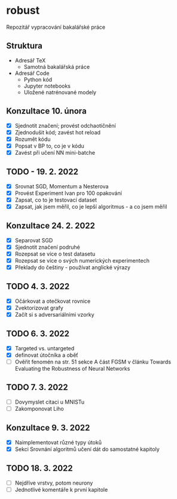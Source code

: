 
# robust

Repozitář vypracování bakalářské práce

## Struktura

* Adresář TeX
  * Samotná bakalářská práce
* Adresář Code
  * Python kód
  * Jupyter notebooks
  * Uložené natrénované modely

## Konzultace 10. února

* [x] Sjednotit značení; provést odchaotičnění
* [x] Zjednodušit kód; zavést hot reload
* [x] Rozumět kódu
* [x] Popsat v BP to, co je v kódu
* [x] Zavést při učení NN mini-batche

## TODO - 19. 2. 2022

* [x] Srovnat SGD, Momentum a Nesterova
* [x] Provést Experiment Ivan pro 100 opakování
* [x] Zapsat, co to je testovací dataset
* [x] Zapsat, jak jsem měřil, co je lepší algoritmus - a co jsem měřil

## Konzultace 24. 2. 2022

* [x] Separovat SGD
* [x] Sjednotit značení podruhé
* [x] Rozepsat se více o test datasetu
* [x] Rozepsat se více o svých numerických experimentech
* [x] Překlady do češtiny - používat anglické výrazy

## TODO 4. 3. 2022

* [x] Očárkovat a otečkovat rovnice
* [x] Zvektorizovat grafy
* [x] Začít si s adversariálními vzorky

## TODO 6. 3. 2022

* [x] Targeted vs. untargeted
* [x] definovat útočníka a oběť
* [ ] Ověřit fenomén na str. 51 sekce A část FGSM v článku Towards Evaluating the Robustness of Neural Networks

## TODO 7. 3. 2022

* [ ] Dovymyslet citaci u MNISTu
* [ ] Zakomponovat Liho

## Konzultace 9. 3. 2022

* [x] Naimplementovat různé typy útoků
* [x] Sekci Srovnání algoritmů učení dát do samostatné kapitoly

## TODO 18. 3. 2022

* [ ] Nejdříve vrstvy, potom neurony
* [ ] Jednotlivé komentáře k první kapitole
